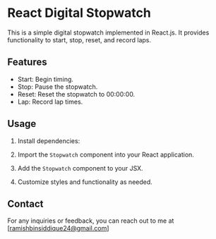 # React Digital Stopwatch

This is a simple digital stopwatch implemented in React.js. It provides functionality to start, stop, reset, and record laps.

## Features

- Start: Begin timing.
- Stop: Pause the stopwatch.
- Reset: Reset the stopwatch to 00:00:00.
- Lap: Record lap times.

## Usage

1. Install dependencies:

2. Import the `Stopwatch` component into your React application.

3. Add the `Stopwatch` component to your JSX.

4. Customize styles and functionality as needed.


## Contact
For any inquiries or feedback, you can reach out to me at [ramishbinsiddique24@gmail.com]



